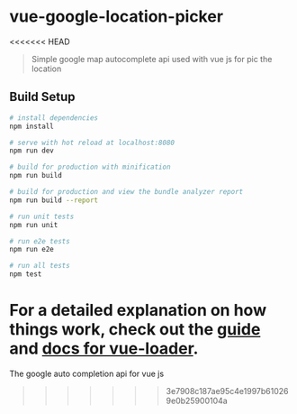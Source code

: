# vue-google-location-picker
<<<<<<< HEAD

> Simple google map autocomplete api used with vue js for pic the location 

## Build Setup

``` bash
# install dependencies
npm install

# serve with hot reload at localhost:8080
npm run dev

# build for production with minification
npm run build

# build for production and view the bundle analyzer report
npm run build --report

# run unit tests
npm run unit

# run e2e tests
npm run e2e

# run all tests
npm test
```

For a detailed explanation on how things work, check out the [guide](http://vuejs-templates.github.io/webpack/) and [docs for vue-loader](http://vuejs.github.io/vue-loader).
=======
The google auto completion api for vue js
>>>>>>> 3e7908c187ae95c4e1997b610269e0b25900104a
